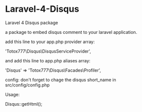 Laravel-4-Disqus
================

Laravel 4 Disqus package

a package to embed disqus comment to your laravel application.

add this line to your app.php provider array:

'Totox777\Disqus\DisqusServiceProvider',


and add this line to app.php aliases array:

'Disqus' => 'Totox777\Disqus\Facades\Profiler',



config:
don't forget to chage the disqus short_name in src/config/config.php


Usage:

Disqus::getHtml();
